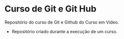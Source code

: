 # Curso de Git e Git Hub 
 Repositório do curso de Git e Github do Curso em Vídeo.

- Repositório criado durante a execução de um curso.